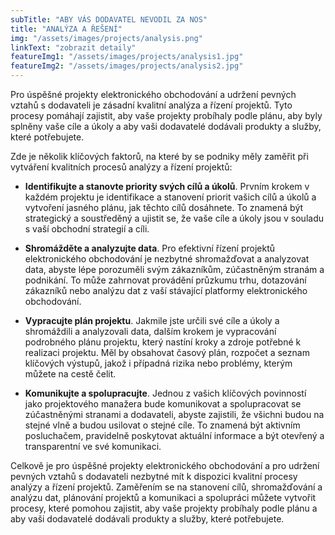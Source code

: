 ```yaml
---
subTitle: "ABY VÁS DODAVATEL NEVODIL ZA NOS" 
title: "ANALÝZA A ŘEŠENÍ"
img: "/assets/images/projects/analysis.png"
linkText: "zobrazit detaily"
featureImg1: "/assets/images/projects/analysis1.jpg"
featureImg2: "/assets/images/projects/analysis2.jpg"
---
```

Pro úspěšné projekty elektronického obchodování a udržení pevných vztahů s dodavateli je zásadní kvalitní analýza a řízení projektů. Tyto procesy pomáhají zajistit, aby vaše projekty probíhaly podle plánu, aby byly splněny vaše cíle a úkoly a aby vaši dodavatelé dodávali produkty a služby, které potřebujete.

Zde je několik klíčových faktorů, na které by se podniky měly zaměřit při vytváření kvalitních procesů analýzy a řízení projektů:

- **Identifikujte a stanovte priority svých cílů a úkolů**. Prvním krokem v každém projektu je identifikace a stanovení priorit vašich cílů a úkolů a vytvoření jasného plánu, jak těchto cílů dosáhnete. To znamená být strategický a soustředěný a ujistit se, že vaše cíle a úkoly jsou v souladu s vaší obchodní strategií a cíli.

- **Shromážděte a analyzujte data**. Pro efektivní řízení projektů elektronického obchodování je nezbytné shromažďovat a analyzovat data, abyste lépe porozuměli svým zákazníkům, zúčastněným stranám a podnikání. To může zahrnovat provádění průzkumu trhu, dotazování zákazníků nebo analýzu dat z vaší stávající platformy elektronického obchodování.

- **Vypracujte plán projektu**. Jakmile jste určili své cíle a úkoly a shromáždili a analyzovali data, dalším krokem je vypracování podrobného plánu projektu, který nastíní kroky a zdroje potřebné k realizaci projektu. Měl by obsahovat časový plán, rozpočet a seznam klíčových výstupů, jakož i případná rizika nebo problémy, kterým můžete na cestě čelit.

- **Komunikujte a spolupracujte**. Jednou z vašich klíčových povinností jako projektového manažera bude komunikovat a spolupracovat se zúčastněnými stranami a dodavateli, abyste zajistili, že všichni budou na stejné vlně a budou usilovat o stejné cíle. To znamená být aktivním posluchačem, pravidelně poskytovat aktuální informace a být otevřený a transparentní ve své komunikaci.

Celkově je pro úspěšné projekty elektronického obchodování a pro udržení pevných vztahů s dodavateli nezbytné mít k dispozici kvalitní procesy analýzy a řízení projektů. Zaměřením se na stanovení cílů, shromažďování a analýzu dat, plánování projektů a komunikaci a spolupráci můžete vytvořit procesy, které pomohou zajistit, aby vaše projekty probíhaly podle plánu a aby vaši dodavatelé dodávali produkty a služby, které potřebujete.